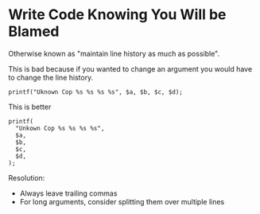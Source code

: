 # Write Code Knowing You Will be Blamed

Otherwise known as "maintain line history as much as possible".

This is bad because if you wanted to change an argument you would have to change the line history.

```text
printf("Uknown Cop %s %s %s %s", $a, $b, $c, $d);
```

This is better

```text
printf(
  "Unkown Cop %s %s %s %s",
  $a,
  $b,
  $c,
  $d,
);
```

Resolution:

* Always leave trailing commas
* For long arguments, consider splitting them over multiple lines

